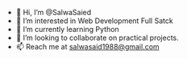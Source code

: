 - 👋 Hi, I’m @SalwaSaied
- 👀 I’m interested in Web Development Full Satck 
- 🌱 I’m currently learning Python
- 💞️ I’m looking to collaborate on practical projects.
- 📫 Reach me at salwasaid1988@gmail.com

<!---
SalwaSaied/SalwaSaied is a ✨ special ✨ repository because its `README.md` (this file) appears on your GitHub profile.
You can click the Preview link to take a look at your changes.
--->
